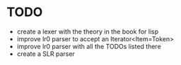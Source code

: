 # TODO

- create a lexer with the theory in the book for lisp
- improve lr0 parser to accept an Iterator<Item=Token>
- improve lr0 parser with all the TODOs listed there
- create a SLR parser
